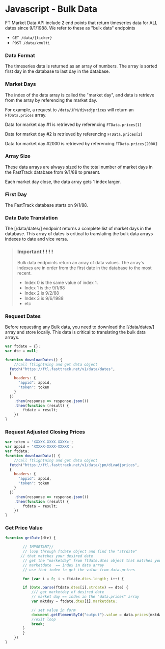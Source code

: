 # Javascript - Bulk Data

<!--
title: "My code snippet"
lineNumbers: true
-->

FT Market Data API include 2 end points that return timeseries data for ALL dates since 9/1/1988. We refer to these as "bulk data" endpoints

- `GET /data/{ticker}`
- `POST /data/xmulti`


### Data Format
The timeseries data is returned as an array of numbers. The array is sorted first day in the database to last day in the database. 

### Market Days

The index of the data array is called the "market day", and data is retrieve from the array by referencing the market day.

For example, a request to `/data/JPM/divadjprices` will return an `FTData.prices` array.

Data for market day #1 is retrieved by referencing `FTData.prices[1]`

Data for market day #2 is retrieved by referencing `FTData.prices[2]`

Data for market day #2000 is retrieved by referencing `FTData.prices[2000]`



### Array Size
These data arrays are always sized to the total number of market days in the FastTrack database from 9/1/88 to present. 

Each market day close, the data array gets 1 index larger.


### First Day
The FastTrack database starts on 9/1/88. 


### Data Date Translation
The [/data/dates/] endpoint returns a complete list of market days in the database. This array of dates is critical to translating the bulk data arrays indexes to date and vice versa.


<!-- theme: warning -->
>### Important ! ! ! !
>Bulk data endpoints return an array of data values. The array's indexes are in order from the first date in the database to the most recent. 
>- Index 0 is the same value of index 1. 
>- Index 1 is the 9/1/88
>- Index 2 is 9/2/88
>- Index 3 is 9/6/1988
>- etc


### Request Dates

Before requesting any Bulk data, you need to download the [/data/dates/] array and store locally. This data is critical to translating the bulk data arrays.


```javascript
var ftdate = {};
var dte = null;

function downloadDates() {
    //call ftlightning and get data object
  fetch("https://ftl.fasttrack.net/v1/data/dates", 
  {
    headers: {
      "appid": appid,
      "token": token
    }
  })
	.then(response => response.json())
	.then(function (result) {
	    ftdate = result;
	})
}
```


### Request Adjusted Closing Prices
```javascript
var token = 'XXXXX-XXXX-XXXXx';
var appid = 'XXXXX-XXXX-XXXXX';
var ftdata;
function downloadData() {
    //call ftlightning and get data object
  fetch("https://ftl.fasttrack.net/v1/data/jpm/divadjprices", 
  {
    headers: {
      "appid": appid,
      "token": token
    }
  })
	.then(response => response.json())
	.then(function (result) {
	    ftdata = result;
	})
}
```


### Get Price Value

```javascript
function getDate(dte) {

	    // IMPORTANT//
	    // loop through ftdate object and find the "strdate"
       // that matches your desired date
	    // get the "marketday" from ftdate.dtes object that matches your desired date
	    // marketdate  == index in data array
	    // use that index to get the value from data.prices

	    for (var i = 0; i < ftdate.dtes.length; i++) {

		if (Date.parse(ftdate.dtes[i].strdate) == dte) {
		    /// get marketday of desired date
		    // market day == index in the "data.prices" array
		    var mktday = ftdate.dtes[i].marketdate;

		    // set value in form
		    document.getElementById("output").value = data.prices[mktday]
		    //exit loop
		    break;
		}
	    }
	})
}
```
